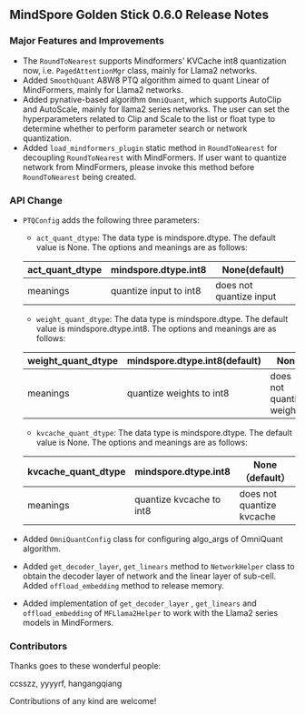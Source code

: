 
## MindSpore Golden Stick 0.6.0 Release Notes

### Major Features and Improvements

* The `RoundToNearest` supports Mindformers' KVCache int8 quantization now, i.e. `PagedAttentionMgr` class, mainly for Llama2 networks.
* Added `SmoothQuant` A8W8 PTQ algorithm aimed to quant Linear of MindFormers, mainly for Llama2 networks.
* Added pynative-based algorithm `OmniQuant`, which supports AutoClip and AutoScale, mainly for llama2 series networks. The user can set the hyperparameters related to Clip and Scale to the list or float type to determine whether to perform parameter search or network quantization.
* Added `load_mindformers_plugin` static method in `RoundToNearest` for decoupling `RoundToNearest` with MindFormers. If user want to quantize network from MindFormers, please invoke this method before `RoundToNearest` being created.

### API Change

* `PTQConfig` adds the following three parameters:
    * `act_quant_dtype`: The data type is mindspore.dtype. The default value is None. The options and meanings are as follows:

    |  act_quant_dtype  | mindspore.dtype.int8  | None(default)  |
    |  ----  | ----  | ----  |
    | meanings  | quantize input to int8 | does not quantize input |
    * `weight_quant_dtype`: The data type is mindspore.dtype. The default value is mindspore.dtype.int8. The options and meanings are as follows:

    |  weight_quant_dtype  | mindspore.dtype.int8(default)  | None  |
    |  ----  | ----  | ----  |
    | meanings  | quantize weights to int8 | does not quantize weights |
    * `kvcache_quant_dtype`: The data type is mindspore.dtype. The default value is None. The options and meanings are as follows:

    |  kvcache_quant_dtype  | mindspore.dtype.int8  | None（default）  |
    |  ----  | ----  | ----  |
    | meanings  | quantize kvcache to int8 | does not quantize kvcache |
* Added `OmniQuantConfig` class for configuring algo_args of OmniQuant algorithm.
* Added `get_decoder_layer`, `get_linears` method to `NetworkHelper` class to obtain the decoder layer of network and the linear layer of sub-cell. Added `offload_embedding` method to release memory.
* Added implementation of `get_decoder_layer` , `get_linears` and `offload_embedding` of `MFLlama2Helper` to work with the Llama2 series models in MindFormers.

### Contributors

Thanks goes to these wonderful people:

ccsszz, yyyyrf, hangangqiang

Contributions of any kind are welcome!
